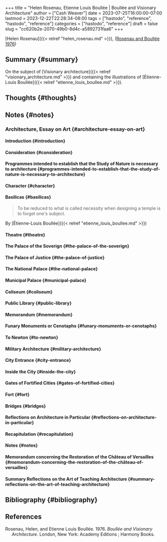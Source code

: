 +++
title = "Helen Rosenau, Etienne Louis Boullée | Boullée and Visionary Architecture"
author = ["Cash Weaver"]
date = 2023-07-25T16:00:00-07:00
lastmod = 2023-12-22T22:28:34-08:00
tags = ["hastodo", "reference", "hastodo", "reference"]
categories = ["hastodo", "reference"]
draft = false
slug = "cc620b2e-2070-49b0-8d4c-a5892731faa6"
+++

[Helen Rosenau]({{< relref "helen_rosenau.md" >}}), (<a href="#citeproc_bib_item_1">Rosenau and Boullée 1976</a>)


## Summary {#summary}

On the subject of [Visionary architecture]({{< relref "visionary_architecture.md" >}}) and containing the illustrations of [Étienne-Louis Boullée]({{< relref "etienne_louis_boullee.md" >}}).


## Thoughts {#thoughts}


## Notes {#notes}


### Architecture, Essay on Art {#architecture-essay-on-art}


#### Introduction {#introduction}


#### Consideration {#consideration}


#### Programmes intended to establish that the Study of Nature is necessary to architecture {#programmes-intended-to-establish-that-the-study-of-nature-is-necessary-to-architecture}


#### Character {#character}


#### Basilicas {#basilicas}

> To be reduced to what is called necessity when designing a temple is to forget one's subject.

By [Étienne-Louis Boullée]({{< relref "etienne_louis_boullee.md" >}})


#### Theatre {#theatre}


#### The Palace of the Soverign {#the-palace-of-the-soverign}


#### The Palace of Justice {#the-palace-of-justice}


#### The National Palace {#the-national-palace}


#### Municipal Palace {#municipal-palace}


#### Coliseum {#coliseum}


#### Public Library {#public-library}


#### Memorandum {#memorandum}


#### Funary Monuments or Cenotaphs {#funary-monuments-or-cenotaphs}


#### To Newton {#to-newton}


#### Military Architecture {#military-architecture}


#### City Entrance {#city-entrance}


#### Inside the City {#inside-the-city}


#### Gates of Fortified Cities {#gates-of-fortified-cities}


#### Fort {#fort}


#### Bridges {#bridges}


#### Reflections on Architecture in Particular {#reflections-on-architecture-in-particular}


#### Recapitulation {#recapitulation}


#### Notes {#notes}


#### Memorandum concerning the Restoration of the Château of Versailles {#memorandum-concerning-the-restoration-of-the-château-of-versailles}


#### Summary Reflections on the Art of Teaching Architecture {#summary-reflections-on-the-art-of-teaching-architecture}


## Bibliography {#bibliography}

## References

<style>.csl-entry{text-indent: -1.5em; margin-left: 1.5em;}</style><div class="csl-bib-body">
  <div class="csl-entry"><a id="citeproc_bib_item_1"></a>Rosenau, Helen, and Etienne Louis Boullée. 1976. <i>Boullée and Visionary Architecture</i>. London, New York: Academy Editions ; Harmony Books.</div>
</div>
